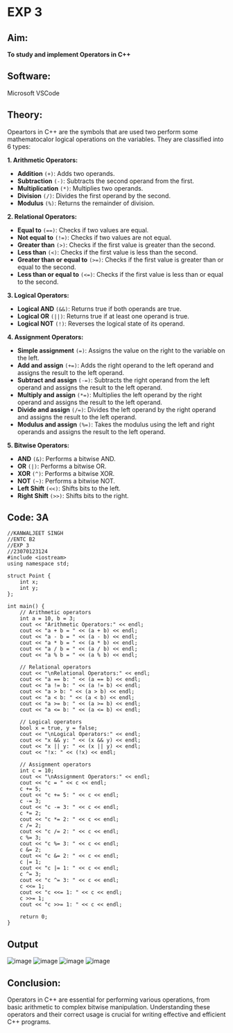 # EXP 3
## Aim:
**To study and implement Operators in C++**

## Software:
Microsoft VSCode

## Theory:
 Opeartors in C++ are the symbols that are used two perform some mathematocalor logical operations on the variables.
They are classified into 6 types:

**1. Arithmetic Operators:**

+ **Addition** `(+)`: Adds two operands.
+ **Subtraction** `(-)`: Subtracts the second operand from the first.
+ **Multiplication** `(*)`: Multiplies two operands.
+ **Division** `(/)`: Divides the first operand by the second.
+ **Modulus** `(%)`: Returns the remainder of division.

**2. Relational Operators:**

+ **Equal to** `(==)`: Checks if two values are equal.
+ **Not equal to** `(!=)`: Checks if two values are not equal.
+ **Greater than** `(>)`: Checks if the first value is greater than the second.
+ **Less than** `(<)`: Checks if the first value is less than the second.
+ **Greater than or equal to** `(>=)`: Checks if the first value is greater than or equal to the second.
+ **Less than or equal to** `(<=)`: Checks if the first value is less than or equal to the second.

**3. Logical Operators:**

+ **Logical AND** `(&&)`: Returns true if both operands are true.
+ **Logical OR** `(||)`: Returns true if at least one operand is true.
+ **Logical NOT** `(!)`: Reverses the logical state of its operand.

**4. Assignment Operators:**

+ **Simple assignment** `(=)`: Assigns the value on the right to the variable on the left.
+ **Add and assign** `(+=)`: Adds the right operand to the left operand and assigns the result to the left operand.
+ **Subtract and assign** `(-=)`: Subtracts the right operand from the left operand and assigns the result to the left operand.
+ **Multiply and assign** `(*=)`: Multiplies the left operand by the right operand and assigns the result to the left operand.
+ **Divide and assign** `(/=)`: Divides the left operand by the right operand and assigns the result to the left operand.
+ **Modulus and assign** `(%=)`: Takes the modulus using the left and right operands and assigns the result to the left operand.

**5. Bitwise Operators:**

+ **AND** `(&)`: Performs a bitwise AND.
+ **OR** `(|)`: Performs a bitwise OR.
+ **XOR** `(^)`: Performs a bitwise XOR.
+ **NOT** `(~)`: Performs a bitwise NOT.
+ **Left Shift** `(<<)`: Shifts bits to the left.
+ **Right Shift** `(>>)`: Shifts bits to the right.

## Code: 3A
```
//KANWALJEET SINGH
//ENTC B2
//EXP 3
//23070123124
#include <iostream>
using namespace std;

struct Point {
    int x;
    int y;
};

int main() {
    // Arithmetic operators
    int a = 10, b = 3;
    cout << "Arithmetic Operators:" << endl;
    cout << "a + b = " << (a + b) << endl;
    cout << "a - b = " << (a - b) << endl;
    cout << "a * b = " << (a * b) << endl;
    cout << "a / b = " << (a / b) << endl;
    cout << "a % b = " << (a % b) << endl;
    
    // Relational operators
    cout << "\nRelational Operators:" << endl;
    cout << "a == b: " << (a == b) << endl;
    cout << "a != b: " << (a != b) << endl;
    cout << "a > b: " << (a > b) << endl;
    cout << "a < b: " << (a < b) << endl;
    cout << "a >= b: " << (a >= b) << endl;
    cout << "a <= b: " << (a <= b) << endl;
    
    // Logical operators
    bool x = true, y = false;
    cout << "\nLogical Operators:" << endl;
    cout << "x && y: " << (x && y) << endl;
    cout << "x || y: " << (x || y) << endl;
    cout << "!x: " << (!x) << endl;

    // Assignment operators
    int c = 10;
    cout << "\nAssignment Operators:" << endl;
    cout << "c = " << c << endl;
    c += 5;
    cout << "c += 5: " << c << endl;
    c -= 3;
    cout << "c -= 3: " << c << endl;
    c *= 2;
    cout << "c *= 2: " << c << endl;
    c /= 2;
    cout << "c /= 2: " << c << endl;
    c %= 3;
    cout << "c %= 3: " << c << endl;
    c &= 2;
    cout << "c &= 2: " << c << endl;
    c |= 1;
    cout << "c |= 1: " << c << endl;
    c ^= 3;
    cout << "c ^= 3: " << c << endl;
    c <<= 1;
    cout << "c <<= 1: " << c << endl;
    c >>= 1;
    cout << "c >>= 1: " << c << endl;

    return 0;
}
```

## Output
![image](https://github.com/user-attachments/assets/0f51d3db-f2d6-4ff7-a180-2bb77c6ff33f)
![image](https://github.com/user-attachments/assets/3b20c0a5-c514-4a80-ad65-c1aee6195d8e)
![image](https://github.com/user-attachments/assets/6181899f-db48-4b51-923b-07ef3fb71216)
![image](https://github.com/user-attachments/assets/654cae0c-1d9b-4922-add3-8fe92911b097)



## Conclusion:
Operators in C++ are essential for performing various operations, from basic arithmetic to complex bitwise manipulation. Understanding these operators and their correct usage is crucial for writing effective and efficient C++ programs.
